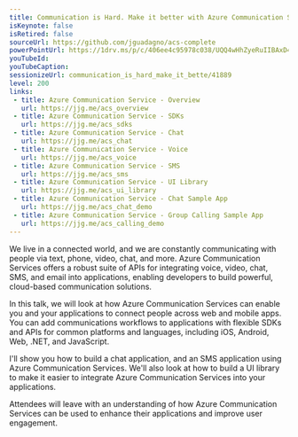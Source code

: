```yaml
---
title: Communication is Hard. Make it better with Azure Communication Services
isKeynote: false
isRetired: false
sourceUrl: https://github.com/jguadagno/acs-complete
powerPointUrl: https://1drv.ms/p/c/406ee4c95978c038/UQQ4wHhZyeRuIIBAxD4BAAAAAGCWVysQAprF7iE
youTubeId: 
youTubeCaption: 
sessionizeUrl: communication_is_hard_make_it_bette/41889
level: 200
links:
 - title: Azure Communication Service - Overview
   url: https://jjg.me/acs_overview
 - title: Azure Communication Service - SDKs
   url: https://jjg.me/acs_sdks
 - title: Azure Communication Service - Chat
   url: https://jjg.me/acs_chat
 - title: Azure Communication Service - Voice
   url: https://jjg.me/acs_voice
 - title: Azure Communication Service - SMS  
   url: https://jjg.me/acs_sms
 - title: Azure Communication Service - UI Library
   url: https://jjg.me/acs_ui_library
 - title: Azure Communication Service - Chat Sample App
   url: https://jjg.me/acs_chat_demo
 - title: Azure Communication Service - Group Calling Sample App
   url: https://jjg.me/acs_calling_demo
---
```

We live in a connected world, and we are constantly communicating with people via text, phone, video, chat, and more. Azure Communication Services offers a robust suite of APIs for integrating voice, video, chat, SMS, and email into applications, enabling developers to build powerful, cloud-based communication solutions.

In this talk, we will look at how Azure Communication Services can enable you and your applications to connect people across web and mobile apps. You can add communications workflows to applications with flexible SDKs and APIs for common platforms and languages, including iOS, Android, Web, .NET, and JavaScript.

I'll show you how to build a chat application, and an SMS application using Azure Communication Services. We'll also look at how to build a UI library to make it easier to integrate Azure Communication Services into your applications.

Attendees will leave with an understanding of how Azure Communication Services can be used to enhance their applications and improve user engagement.

